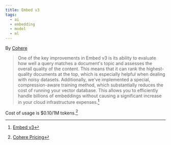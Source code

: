 ```yaml
---
title: Embed v3
tags:
  - ai
  - embedding
  - model
  - ml
---
```

By [Cohere](https://cohere.com/)

> One of the key improvements in Embed v3 is its ability to evaluate how well a query matches a document's topic and assesses the overall quality of the content. This means that it can rank the highest-quality documents at the top, which is especially helpful when dealing with noisy datasets. Additionally, we've implemented a special, compression-aware training method, which substantially reduces the cost of running your vector database. This allows you to efficiently handle billions of embeddings without causing a significant increase in your cloud infrastructure expenses.[^Embedv3]

Cost of usage is $0.10/1M tokens.[^CoherePricing]

[^Embedv3]: [Embed v3](https://txt.cohere.com/introducing-embed-v3/)
[^CoherePricing]: [Cohere Pricing](https://cohere.com/pricing)